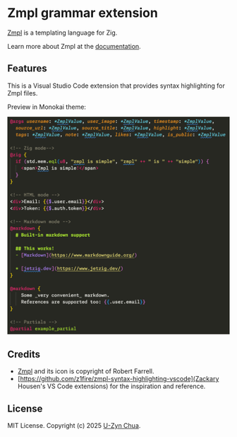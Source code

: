 # Zmpl grammar extension

[Zmpl](https://github.com/jetzig-framework/zmpl) is a templating language for Zig.

Learn more about Zmpl at the [documentation](https://www.jetzig.dev/documentation/sections/zmpl/introduction).

## Features

This is a Visual Studio Code extension that provides syntax highlighting for Zmpl files.

Preview in Monokai theme:

![Syntax highlighting in Monokai theme](https://raw.githubusercontent.com/uzyn/zmpl-grammar/refs/heads/main/public/preview.png)


## Credits

* [Zmpl](https://github.com/jetzig-framework/zmpl) and its icon is copyright of Robert Farrell.
* [https://github.com/z1fire/zmpl-syntax-highlighting-vscode](Zackary Housen's VS Code extensions) for the inspiration and reference.

## License

MIT License. Copyright (c) 2025 [U-Zyn Chua](https://uzyn.com).
